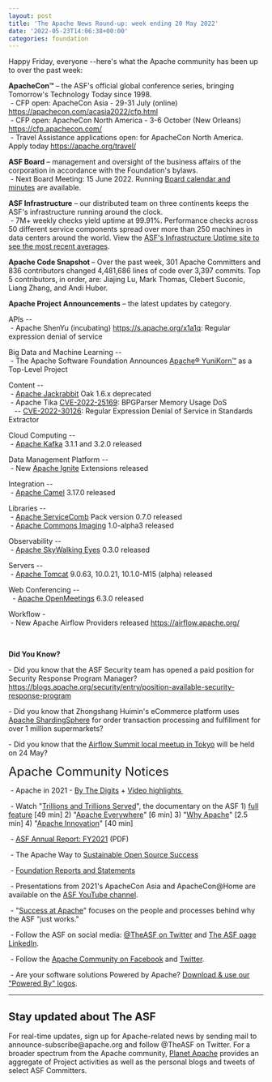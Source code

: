 ```yaml
---
layout: post
title: 'The Apache News Round-up: week ending 20 May 2022'
date: '2022-05-23T14:06:38+00:00'
categories: foundation
---
```

<p></p><p></p><p>Happy Friday, everyone --here's what the Apache community has been up to over the past week:</p><p></p><p></p><p></p><p></p><p></p><p><span style="font-weight: 700;"><span class="il">ApacheCon</span>™</span>&nbsp;– the ASF's official global conference series, bringing Tomorrow's Technology Today since 1998.<br>&nbsp;- CFP open: ApacheCon Asia - 29-31 July (online) <a target="_blank" class="c-link" data-stringify-link="https://apachecon.com/acasia2022/cfp.html" data-sk="tooltip_parent" href="https://apachecon.com/acasia2022/cfp.html" rel="noopener noreferrer" tabindex="-1" data-remove-tab-index="true">https://apachecon.com/acasia2022/cfp.html</a><br>&nbsp;- CFP open: ApacheCon North America - 3-6 October (New Orleans) <a href="https://cfp.apachecon.com/" target="_blank">https://cfp.apachecon.com/</a> <br>&nbsp;- Travel Assistance applications open: for ApacheCon North America. Apply today <a target="_blank" class="c-link" data-stringify-link="https://apache.org/travel/" data-sk="tooltip_parent" href="https://apache.org/travel/" rel="noopener noreferrer">https://apache.org/travel/</a></p><p><span style="font-weight: 700;">ASF Board</span>&nbsp;– management and oversight of the business affairs of the corporation in accordance with the Foundation's bylaws.<br>&nbsp;- Next Board Meeting: 15 June 2022. Running&nbsp;<a href="https://apache.org/foundation/board/calendar.html" target="_blank">Board calendar and minutes</a>&nbsp;are available. <br></p><p></p><p><span style="font-weight: 700;">ASF Infrastructure</span>&nbsp;– our distributed team on three continents keeps the ASF's infrastructure running around the clock.<br>&nbsp;- 7M+ weekly checks yield uptime at 99.91%. Performance checks across 50 different service components spread over more than 250 machines in data centers around the world. View the&nbsp;<a href="http://www.apache.org/uptime/" target="_blank">ASF's Infrastructure Uptime site to see the most recent averages</a>. <br></p><p><span style="font-weight: 700;">Apache Code Snapshot&nbsp;</span>– Over the past week, 301 Apache Committers and 836 contributors changed 4,481,686 lines of code over 3,397 commits. Top 5 contributors, in order, are: <span>Jiajing Lu, Mark Thomas, Clebert Suconic, Liang Zhang, and Andi Huber. <br></span></p><p><span style="font-weight: 700;"></span></p><p><span style="font-weight: 700;">Apache Project Announcements</span>&nbsp;– the latest updates by category.</p><p>
APIs --<br>
&nbsp;- Apache <span class="il">ShenYu</span> (incubating) <a href="https://s.apache.org/x1a1q">https://s.apache.org/x1a1q</a>: Regular expression denial of service<br></p>Big Data and Machine Learning --<br>&nbsp;- The Apache Software Foundation Announces <a href="https://s.apache.org/p0lt5" target="_blank">Apache® YuniKorn™</a> as a Top-Level Project&nbsp; <p></p><p>Content --<br>&nbsp;- <a href="http://jackrabbit.apache.org/" target="_blank">Apache Jackrabbit</a> Oak 1.6.x deprecated&nbsp; <br>&nbsp;- Apache <span class="il">Tika</span> <a href="https://s.apache.org/mj6gc" target="_blank">CVE-2022-25169</a>: BPGParser Memory Usage DoS <br>&nbsp;&nbsp; -- <a href="https://s.apache.org/90eeg" target="_blank">CVE-2022-30126</a>: Regular Expression Denial of Service in Standards Extractor&nbsp; </p><p>Cloud Computing --<br>
&nbsp;- <a href="https://kafka.apache.org/" target="_blank">Apache </a><span class="il"><a href="https://kafka.apache.org/" target="_blank">Kafka</a></span> 3.1.1 and 3.2.0 released&nbsp;</p><p>Data Management Platform --<br>&nbsp;- New <a href="http://ignite.apache.org/" target="_blank">Apache Ignite</a> Extensions released <br></p>Integration --<br>&nbsp;- <a href="https://camel.apache.org/" target="_blank">Apache </a><span class="il"><a href="https://camel.apache.org/" target="_blank">Camel</a></span> 3.17.0 released <a href="https://camel.apache.org/" rel="noreferrer" target="_blank" data-saferedirecturl="https://www.google.com/url?q=https://camel.apache.org/&amp;source=gmail&amp;ust=1653154590982000&amp;usg=AOvVaw1uHH4aN3Jr87wMD0CBA1nS"></a><p>Libraries --<br>&nbsp;- <a href="http://servicecomb.apache.org" target="_blank">Apache </a><span class="il"><a href="http://servicecomb.apache.org" target="_blank">ServiceComb</a></span> Pack version 0.7.0 released&nbsp; <br>&nbsp;- <a href="https://commons.apache.org/imaging/" target="_blank">Apache </a><span class="il"><a href="https://commons.apache.org/imaging/" target="_blank">Commons</a></span><a href="https://commons.apache.org/imaging/" target="_blank"> </a><span class="il"><a href="https://commons.apache.org/imaging/" target="_blank">Imaging</a></span> 1.0-alpha3 released <br></p><p>Observability --<br>
&nbsp;- <a href="https://skywalking.apache.org/" target="_blank">Apache </a><span class="il"><a href="https://skywalking.apache.org/" target="_blank">SkyWalking</a></span><a href="https://skywalking.apache.org/" target="_blank"> Eyes</a> 0.3.0 released&nbsp; <br></p><p><span class="il">Servers -- <br>&nbsp;- </span><a href="https://tomcat.apache.org/" target="_blank">Apache </a><span class="il"><a href="https://tomcat.apache.org/" target="_blank">Tomcat</a></span> 9.0.63, 10.0.21, 10.1.0-M15 (alpha) released <span class="il"></span></p><p>Web Conferencing --<br>&nbsp; -&nbsp;<a href="https://openmeetings.apache.org/" target="_blank">Apache </a><span class="il"><a href="https://openmeetings.apache.org/" target="_blank">OpenMeetings</a></span> 6.3.0 released&nbsp;</p><span class="il">Workflow - </span><span class="il"><br>&nbsp;- </span>New Apache <span class="il">Airflow</span> Providers released <a href="https://airflow.apache.org/" rel="noreferrer" target="_blank" data-saferedirecturl="https://www.google.com/url?q=https://airflow.apache.org/&amp;source=gmail&amp;ust=1653150917036000&amp;usg=AOvVaw3mSg3Hp8S0AxocYGYFdLoz">https://<span class="il">airflow</span>.apache.org/</a><span class="il"></span><p><span style="font-weight: 700;"><br></span></p><p><span style="font-weight: 700;">Did You Know?</span><br></p><p>- Did you know that the ASF Security team has opened a paid position for Security Response Program Manager? <a target="_blank" class="c-link" data-stringify-link="https://blogs.apache.org/security/entry/position-available-security-response-program" data-sk="tooltip_parent" href="https://blogs.apache.org/security/entry/position-available-security-response-program" rel="noopener noreferrer" tabindex="-1" data-remove-tab-index="true">https://blogs.apache.org/security/entry/position-available-security-response-program</a><span class="c-mrkdwn__br" data-stringify-type="paragraph-break"></span></p><p>- Did you know that Zhongshang Huimin's eCommerce platform uses <a href="https://shardingsphere.apache.org/" target="_blank">Apache ShardingSphere</a> for order transaction processing and fulfillment for over
 1 million supermarkets?&nbsp; </p><p>- Did you know that the <a href="https://www.eventbrite.com/e/airflow-summit-2022-tokyo-registration-329452089067" target="_blank">Airflow Summit local meetup in Tokyo</a> will be held on 24 May? <br></p><p><span style="font-size: 24px;">Apache Community Notices</span><br></p><p>&nbsp;- Apache in 2021 -&nbsp;<a href="https://s.apache.org/Apache2021Digits" target="_blank">By The Digits</a>&nbsp;+&nbsp;<a href="https://youtu.be/GU0SV_2tWkU" target="_blank">Video highlights&nbsp;</a></p><p>&nbsp;- Watch "<a href="https://www.youtube.com/watch?v=JUt2nb0mgwg" target="_blank" style="background-color: rgb(255, 255, 255);">Trillions and Trillions Served</a>", the documentary on the ASF 1)&nbsp;<a href="https://www.youtube.com/watch?v=JUt2nb0mgwg" target="_blank" style="background-color: rgb(255, 255, 255);">full feature</a>&nbsp;[49 min] 2) "<a href="https://www.youtube.com/watch?v=nXtIti9jMFI" target="_blank" style="background-color: rgb(255, 255, 255);">Apache Everywhere</a>" [6 min] 3) "<a href="https://www.youtube.com/watch?v=YM5dLvNatRs" target="_blank" style="background-color: rgb(255, 255, 255);">Why Apache</a>" [2.5 min] 4)&nbsp;"<a href="https://www.youtube.com/watch?v=qkvqJaX4S50" target="_blank" style="background-color: rgb(255, 255, 255);">Apache Innovation</a>" [40 min]&nbsp;</p><p>&nbsp;- <a href="https://www.apache.org/foundation/docs/FY2021AnnualReport.pdf" target="_blank">ASF Annual Report: FY2021</a> (PDF)</p><p>&nbsp;- The Apache Way to&nbsp;<a href="https://s.apache.org/GhnI" target="_blank">Sustainable Open Source Success</a>&nbsp;</p><p>&nbsp;-&nbsp;<a href="http://www.apache.org/foundation/reports.html" target="_blank">Foundation Reports and Statements</a><br></p><p>&nbsp;- Presentations from 2021's ApacheCon Asia and ApacheCon@Home are available on the&nbsp;<a href="https://www.youtube.com/c/TheApacheFoundation/" target="_blank" style="background-color: rgb(255, 255, 255);">ASF YouTube channel</a>.</p><p>&nbsp;- "<a href="https://blogs.apache.org/foundation/category/SuccessAtApache" target="_blank">Success at Apache</a>" focuses on the people and processes behind why the ASF "just works."&nbsp;<br></p><div><p>&nbsp;- Follow the ASF on social media:&nbsp;<a href="https://twitter.com/TheASF" target="_blank" style="background-color: rgb(255, 255, 255);">@TheASF on Twitter</a>&nbsp;and&nbsp;<a href="https://www.linkedin.com/company/the-apache-software-foundation" target="_blank" style="background-color: rgb(255, 255, 255);">The ASF page LinkedIn</a>.&nbsp;<br></p></div><div><p>&nbsp;- Follow the&nbsp;<a href="https://www.facebook.com/ApacheSoftwareFoundation/" target="_blank">Apache Community on Facebook</a>&nbsp;and&nbsp;<a href="https://twitter.com/ApacheCommunity" target="_blank">Twitter</a>.&nbsp;</p></div><div>&nbsp;- Are your software solutions Powered by Apache?&nbsp;<a href="http://www.apache.org/foundation/press/kit/#poweredby" target="_blank">Download &amp; use our "Powered By" logos</a>.<br></div><p><span class="LrzXr"></span><span class="LrzXr"></span></p><div><hr><h2>Stay updated about The ASF</h2><p>For real-time updates, sign up for Apache-related news by sending mail to announce-subscribe@apache.org and follow @TheASF on Twitter. For a broader spectrum from the Apache community,&nbsp;<a href="https://twitter.com/PlanetApache" target="_blank">Planet Apache</a>&nbsp;provides an aggregate of Project activities as well as the personal blogs and tweets of select ASF Committers.</p></div><p></p><p></p>
